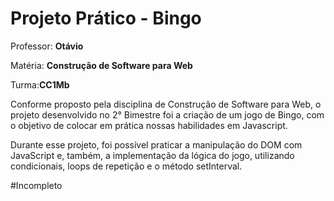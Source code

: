 
# Projeto Prático - Bingo

Professor: **Otávio**

Matéria: **Construção de Software para Web**

Turma:**CC1Mb**

Conforme proposto pela disciplina de Construção de Software para Web, o projeto desenvolvido no 2° Bimestre foi a criação de um jogo de Bingo, com o objetivo de colocar em prática nossas habilidades em Javascript.

Durante esse projeto, foi possível praticar a manipulação do DOM com JavaScript e, também, a implementação da lógica do jogo, utilizando condicionais, loops de repetição e o método setInterval.


#Incompleto
